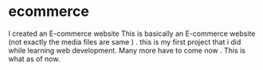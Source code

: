 # ecommerce
I created an E-commerce website
This is basically an E-commerce website (not exactly the media files are same ) . this is my first project that i did while learning web development.
Many more have to come now . This is what as of now. 

